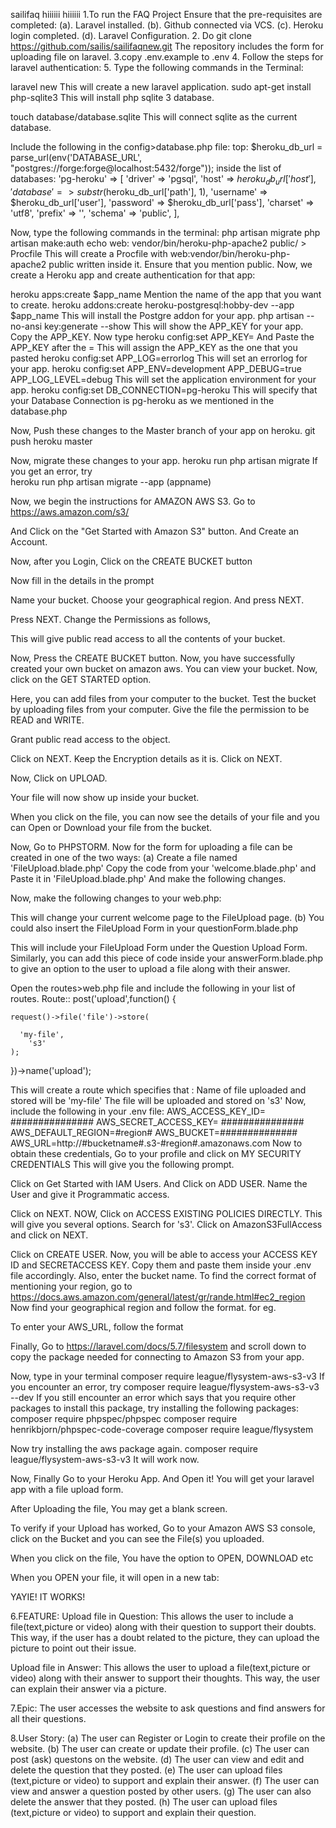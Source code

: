 


sailifaq hiiiiii hiiiiii
1.To run the FAQ Project
Ensure that the pre-requisites are completed:
(a). Laravel installed.
(b). Github connected via VCS.
(c). Heroku login completed.
(d). Laravel Configuration.
2. Do git clone https://github.com/sailis/sailifaqnew.git
The repository includes the form for uploading file on laravel. 
3.copy .env.example to .env 
4. Follow the steps for laravel authentication:
5. Type the following commands in the Terminal:

laravel new
This will create a new laravel application.
sudo apt-get install php-sqlite3
This will install php sqlite 3 database.

touch database/database.sqlite
This will connect sqlite as the current database.

Include the following in the config>database.php file:
top:
$heroku_db_url = parse_url(env('DATABASE_URL', "postgres://forge:forge@localhost:5432/forge"));
inside the list of databases:
'pg-heroku' => [
'driver' => 'pgsql',
'host' => $heroku_db_url['host'],
'database' => substr($heroku_db_url['path'], 1),
'username' => $heroku_db_url['user'],
'password' => $heroku_db_url['pass'],
'charset' => 'utf8',
'prefix' => '',
'schema' => 'public',
],


Now, type the following commands in the terminal:
php artisan migrate
php artisan make:auth
echo web: vendor/bin/heroku-php-apache2 public/ > Procfile
This will create a Procfile with web:vendor/bin/heroku-php-apache2 public written inside it.
Ensure that you mention public.
Now, we create a Heroku app and create authentication for that app:

heroku apps:create $app_name
Mention the name of the app that you want to create.
heroku addons:create heroku-postgresql:hobby-dev --app $app_name
This will install the Postgre addon for your app.
php artisan --no-ansi key:generate --show
This will show the APP_KEY for your app.
Copy the APP_KEY.
Now type
heroku config:set APP_KEY=
And Paste the APP_KEY after the =
This will assign the APP_KEY as the one that you pasted
heroku config:set APP_LOG=errorlog 
This will set an errorlog for your app.
heroku config:set APP_ENV=development APP_DEBUG=true APP_LOG_LEVEL=debug
This will set the application environment for your app.
heroku config:set DB_CONNECTION=pg-heroku
This will specify that your Database Connection is pg-heroku as we mentioned in the database.php

Now, Push these changes to the Master branch of your app on heroku.
git push heroku master

Now, migrate these changes to your app.
	heroku run php artisan migrate
	If you get an error,
	try  
	heroku run php artisan migrate --app (appname)









Now,
we begin the instructions for AMAZON AWS S3.
Go to
https://aws.amazon.com/s3/

And Click on the "Get Started with Amazon S3" button.
And Create an Account.

 
Now, after you Login,
Click on the CREATE BUCKET button
 


Now fill in the details in the prompt
 
Name your bucket.
Choose your geographical region.
And press NEXT.
 
 
Press NEXT.
Change the Permissions as follows,
 
This will give public read access to all the contents of your bucket.
 

Now, Press the CREATE BUCKET button.
Now, you have successfully created your own bucket on amazon aws.
You can view your bucket.
Now, click on the GET STARTED option.
 
Here, you can add files from your computer to the bucket.
Test the bucket by uploading files from your computer.
Give the file the permission to be READ and WRITE.
 
Grant public read access to the object.
 
Click on NEXT.
Keep the Encryption details as it is.
Click on NEXT.
 
Now, Click on UPLOAD.
 
Your file will now show up inside your bucket.
 

When you click on the file, you can now see the details of your file and you can Open or Download your file from the bucket.
 

Now,
Go to PHPSTORM.
Now for the form for uploading a file can be created in one of the two ways:
(a) Create a file named 'FileUpload.blade.php'
Copy the code from your 'welcome.blade.php' and Paste it in 'FileUpload.blade.php'
And make the following changes.
 
Now, make the following changes to your web.php:
 
This will change your current welcome page to the FileUpload page.
(b) You could also insert the FileUpload Form in your questionForm.blade.php
 
This will include your FileUpload Form under the Question Upload Form.
Similarly, you can add this piece of code inside your answerForm.blade.php to give an option to the user to upload a file along with their answer.

Open the routes>web.php file and include the following in your list of routes.
Route:: post('upload',function() {

    request()->file('file')->store(

      'my-file',
        's3'
    );

})->name('upload');


This will create a route which specifies that :
Name of file uploaded and stored will be 'my-file'
The file will be uploaded and stored on 's3'
Now, include the following in your .env file:
AWS_ACCESS_KEY_ID= ###############
AWS_SECRET_ACCESS_KEY= ###############
AWS_DEFAULT_REGION=#region#
AWS_BUCKET=##############
AWS_URL=http://#bucketname#.s3-#region#.amazonaws.com
Now to obtain these credentials, Go to your profile and click on MY SECURITY CREDENTIALS
This will give you the following prompt.
 
Click on Get Started with IAM Users.
And Click on ADD USER.
Name the User and give it Programmatic access.
 

Click on NEXT.
NOW, Click on ACCESS EXISTING POLICIES DIRECTLY.
This will give you several options.
Search for 's3'.
Click on AmazonS3FullAccess and click on NEXT.
 
Click on CREATE USER.
Now, you will be able to access your
ACCESS KEY ID and SECRETACCESS KEY.
Copy them and paste them inside your .env file accordingly.
Also, enter the bucket name.
To find the correct format of mentioning your region, go to 
https://docs.aws.amazon.com/general/latest/gr/rande.html#ec2_region
Now find your geographical region and follow the format.
for eg.
 

To enter your AWS_URL, follow the format
 

Finally,
Go to 
https://laravel.com/docs/5.7/filesystem
and scroll down to copy the package needed for connecting to Amazon S3 from your app.
 
Now, type in your terminal
composer require league/flysystem-aws-s3-v3
If you encounter an error,
try 
 composer require league/flysystem-aws-s3-v3 --dev
If you still encounter an error which says that you require other packages to install this package,
try installing the following packages:
composer require phpspec/phpspec
composer require henrikbjorn/phpspec-code-coverage
composer require league/flysystem

Now try installing the aws package again.
composer require league/flysystem-aws-s3-v3
It will work now.

Now,
Finally 
Go to your Heroku App.
And Open it!
You will get your laravel app with a file upload form.
 
After Uploading the file,
You may get a blank screen.
 

To verify if your Upload has worked,
Go to your Amazon AWS S3 console,
click on the Bucket and you can see the File(s) you uploaded.

 

When you click on the file,
You have the option to OPEN, DOWNLOAD etc
 

When you OPEN your file, it will open in a new tab:
 


YAYIE! IT WORKS! 



6.FEATURE:
Upload file in Question:
This allows the user to include a file(text,picture or video) along with their question to support their doubts.
This way, if the user has a doubt related to the picture, they can upload the picture to point out their issue.

Upload file in Answer:
This allows the user to upload a file(text,picture or video) along with their answer to support their thoughts.
This way, the user can explain their answer via a picture.

7.Epic:
The user accesses the website to ask questions and find answers for all their questions.

8.User Story:
(a) The user can Register or Login to create their profile on the website.
(b) The user can create or update their profile.
(c) The user can post (ask) questons on the website.
(d) The user can view and edit and delete the question that they posted.
(e) The user can upload files (text,picture or video) to support and explain their answer.
(f) The user can view and answer a question posted by other users.
(g) The user can also delete the answer that they posted.
(h) The user can upload files (text,picture or video) to support and explain their question.
